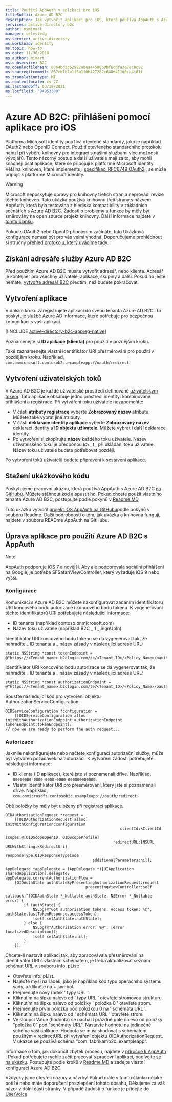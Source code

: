 ```yaml
---
title: Použití AppAuth v aplikaci pro iOS
titleSuffix: Azure AD B2C
description: Jak vytvořit aplikaci pro iOS, která používá AppAuth s Azure Active Directory B2C ke správě identit uživatelů a ověřování uživatelů.
services: active-directory-b2c
author: msmimart
manager: celestedg
ms.service: active-directory
ms.workload: identity
ms.topic: how-to
ms.date: 11/30/2018
ms.author: mimart
ms.subservice: B2C
ms.openlocfilehash: 6064bd2c62922abea44508b8bf6cdfa3e7ecbc92
ms.sourcegitcommit: 867cb1b7a1f3a1f0b427282c648d411d0ca4f81f
ms.translationtype: MT
ms.contentlocale: cs-CZ
ms.lasthandoff: 03/19/2021
ms.locfileid: "94953300"
---
```

# <a name="azure-ad-b2c-sign-in-using-an-ios-application"></a>Azure AD B2C: přihlášení pomocí aplikace pro iOS

Platforma Microsoft identity používá otevřené standardy, jako je například OAuth2 nebo OpenID Connect. Použití otevřeného standardního protokolu nabízí při výběru knihovny pro integraci s našimi službami více možností vývojářů. Tento názorný postup a další uživatelé mají za to, aby mohli snadněji psát aplikace, které se připojují k platformě Microsoft identity. Většina knihoven, které implementují [specifikaci RFC6749 OAuth2](https://tools.ietf.org/html/rfc6749) , se může připojit k platformě Microsoft identity.

> [!WARNING]
> Microsoft neposkytuje opravy pro knihovny třetích stran a neprovádí revize těchto knihoven. Tato ukázka používá knihovnu třetí strany s názvem AppAuth, která byla testována z hlediska kompatibility v základních scénářích s Azure AD B2C. Žádosti o problémy a funkce by měly být směrovány na open source projekt knihovny. Další informace najdete v [tomto článku](../active-directory/develop/reference-v2-libraries.md).
>
>

Pokud s OAuth2 nebo OpenID připojením začínáte, tato Ukázková konfigurace nemusí být pro vás velmi vhodná. Doporučujeme prohlédnout si stručný [přehled protokolu, který uvádíme tady](protocols-overview.md).

## <a name="get-an-azure-ad-b2c-directory"></a>Získání adresáře služby Azure AD B2C
Před použitím Azure AD B2C musíte vytvořit adresář, nebo klienta. Adresář je kontejner pro všechny uživatele, aplikace, skupiny a další. Pokud ho ještě nemáte, [vytvořte adresář B2C](tutorial-create-tenant.md) předtím, než budete pokračovat.

## <a name="create-an-application"></a>Vytvoření aplikace

V dalším kroku zaregistrujete aplikaci do svého tenanta Azure AD B2C. To poskytuje službě Azure AD informace, které potřebuje pro bezpečnou komunikaci s vaší aplikací.

[!INCLUDE [active-directory-b2c-appreg-native](../../includes/active-directory-b2c-appreg-native.md)]

Poznamenejte si **ID aplikace (klienta)** pro použití v pozdějším kroku.

Také zaznamenejte vlastní identifikátor URI přesměrování pro použití v pozdějším kroku. Například, `com.onmicrosoft.contosob2c.exampleapp://oauth/redirect`.

## <a name="create-your-user-flows"></a>Vytvoření uživatelských toků
V Azure AD B2C je každé uživatelské prostředí definované [uživatelským tokem](user-flow-overview.md). Tato aplikace obsahuje jedno prostředí identity: kombinované přihlášení a registrace. Při vytváření toku uživatele nezapomeňte:

* V části **atributy registrace** vyberte **Zobrazovaný název** atributu.  Můžete také vybrat jiné atributy.
* V části **deklarace identity aplikace** vyberte **Zobrazovaný název** deklarací identity a **ID objektu uživatele**. Můžete vybrat i další deklarace identity.
* Po vytvoření si zkopírujte **název** každého toku uživatele. Název uživatelského toku je předponou `b2c_1_` při ukládání toku uživatele.  Název toku uživatele budete potřebovat později.

Po vytvoření toků uživatelů budete připraveni k sestavení aplikace.

## <a name="download-the-sample-code"></a>Stažení ukázkového kódu
Poskytujeme pracovní ukázku, která používá AppAuth s Azure AD B2C [na GitHubu](https://github.com/Azure-Samples/active-directory-ios-native-appauth-b2c). Můžete stáhnout kód a spustit ho. Pokud chcete použít vlastního tenanta Azure AD B2C, postupujte podle pokynů v [Readme.MD](https://github.com/Azure-Samples/active-directory-ios-native-appauth-b2c/blob/master/README.md).

Tuto ukázku vytvořil [projekt iOS AppAuth na GitHubu](https://github.com/openid/AppAuth-iOS)podle pokynů v souboru Readme. Další podrobnosti o tom, jak ukázka a knihovna fungují, najdete v souboru READme AppAuth na GitHubu.

## <a name="modifying-your-app-to-use-azure-ad-b2c-with-appauth"></a>Úprava aplikace pro použití Azure AD B2C s AppAuth

> [!NOTE]
> AppAuth podporuje iOS 7 a novější.  Aby ale podporovala sociální přihlášení na Google, je potřeba SFSafariViewController, který vyžaduje iOS 9 nebo vyšší.
>

### <a name="configuration"></a>Konfigurace

Komunikaci s Azure AD B2C můžete nakonfigurovat zadáním identifikátoru URI koncového bodu autorizace i koncového bodu tokenu.  K vygenerování těchto identifikátorů URI potřebujete následující informace:
* ID tenanta (například contoso.onmicrosoft.com)
* Název toku uživatele (například B2C \_ 1 \_ SignUpIn)

Identifikátor URI koncového bodu tokenu se dá vygenerovat tak, že nahradíte \_ ID tenanta a \_ název zásady v následující adrese URL:

```objc
static NSString *const tokenEndpoint = @"https://<Tenant_name>.b2clogin.com/te/<Tenant_ID>/<Policy_Name>/oauth2/v2.0/token";
```

Identifikátor URI koncového bodu autorizace se dá vygenerovat tak, že nahradíte \_ ID tenanta a \_ název zásady v následující adrese URL:

```objc
static NSString *const authorizationEndpoint = @"https://<Tenant_name>.b2clogin.com/te/<Tenant_ID>/<Policy_Name>/oauth2/v2.0/authorize";
```

Spusťte následující kód pro vytvoření objektu AuthorizationServiceConfiguration:

```objc
OIDServiceConfiguration *configuration =
    [[OIDServiceConfiguration alloc] initWithAuthorizationEndpoint:authorizationEndpoint tokenEndpoint:tokenEndpoint];
// now we are ready to perform the auth request...
```

### <a name="authorizing"></a>Autorizace

Jakmile nakonfigurujete nebo načtete konfiguraci autorizační služby, může být vytvořen požadavek na autorizaci. K vytvoření žádosti potřebujete následující informace:

* ID klienta (ID aplikace), které jste si poznamenali dříve. Například, `00000000-0000-0000-0000-000000000000`.
* Vlastní identifikátor URI pro přesměrování, který jste si poznamenali dříve. Například, `com.onmicrosoft.contosob2c.exampleapp://oauth/redirect`.

Obě položky by měly být uloženy při [registraci aplikace](#create-an-application).

```objc
OIDAuthorizationRequest *request =
    [[OIDAuthorizationRequest alloc] initWithConfiguration:configuration
                                                  clientId:kClientId
                                                    scopes:@[OIDScopeOpenID, OIDScopeProfile]
                                               redirectURL:[NSURL URLWithString:kRedirectUri]
                                              responseType:OIDResponseTypeCode
                                      additionalParameters:nil];

AppDelegate *appDelegate = (AppDelegate *)[UIApplication sharedApplication].delegate;
appDelegate.currentAuthorizationFlow =
    [OIDAuthState authStateByPresentingAuthorizationRequest:request
                                   presentingViewController:self
                                                   callback:^(OIDAuthState *_Nullable authState, NSError *_Nullable error) {
        if (authState) {
            NSLog(@"Got authorization tokens. Access token: %@", authState.lastTokenResponse.accessToken);
            [self setAuthState:authState];
        } else {
            NSLog(@"Authorization error: %@", [error localizedDescription]);
            [self setAuthState:nil];
        }
    }];
```

Chcete-li nastavit aplikaci tak, aby zpracovávala přesměrování na identifikátor URI s vlastním schématem, je třeba aktualizovat seznam schémat URL v souboru info. pList:
* Otevřete info. pList.
* Najeďte myší na řádek, jako je například kód typu operačního systému sady, a klikněte na \+ symbol.
* Přejmenujte nový řádek ' typy URL '.
* Kliknutím na šipku nalevo od ' typy URL ' otevřete stromovou strukturu.
* Kliknutím na šipku nalevo od položky ' položka 0 ' otevřete strom.
* Přejmenujte první položku pod položkou 0 na ' schémata URL '.
* Kliknutím na šipku nalevo od ' schémata URL ' otevřete strom.
* Ve sloupci Value (hodnota) se nachází prázdné pole nalevo od položky "položka 0" pod "schématy URL".  Nastavte hodnotu na jedinečné schéma vaší aplikace.  Hodnota se musí shodovat s schématem použitým v redirectURL při vytváření objektu OIDAuthorizationRequest.  V ukázce se používá schéma "com. fabrikamb2c. exampleapp".

Informace o tom, jak dokončit zbytek procesu, najdete v [příručce k AppAuth](https://openid.github.io/AppAuth-iOS/) . Pokud potřebujete rychle začít pracovat s pracovní aplikací, podívejte [se na ukázku](https://github.com/Azure-Samples/active-directory-ios-native-appauth-b2c). Postupujte podle kroků v [Readme.MD](https://github.com/Azure-Samples/active-directory-ios-native-appauth-b2c/blob/master/README.md) a zadejte vlastní konfiguraci Azure AD B2C.

Vždycky jsme otevřeli názory a návrhy! Pokud máte v tomto článku nějaké potíže nebo máte doporučení pro zlepšení tohoto obsahu, Děkujeme za váš názor v dolní části stránky. V případě žádostí o funkce je přidejte do [UserVoice](https://feedback.azure.com/forums/169401-azure-active-directory/category/160596-b2c).